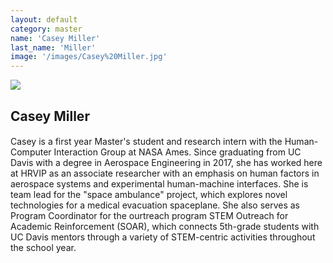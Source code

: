```yaml
---
layout: default
category: master
name: 'Casey Miller'
last_name: 'Miller'
image: '/images/Casey%20Miller.jpg'
---
```


<img src="{{ page.image }}">

<h2 class="team-title">Casey Miller</h2>
<h4 class="team-position"></h4>
<p>Casey is a first year Master's student and research intern with the Human-Computer Interaction Group at NASA Ames. Since graduating from UC Davis with a degree in Aerospace Engineering in 2017, she has worked here at HRVIP as an associate researcher with an emphasis on human factors in aerospace systems and experimental human-machine interfaces. She is team lead for the "space ambulance" project, which explores novel technologies for a medical evacuation spaceplane. She also serves as Program Coordinator for the ourtreach program STEM Outreach for Academic Reinforcement (SOAR), which connects 5th-grade students with UC Davis mentors through a variety of STEM-centric activities throughout the school year.  </p>
<ul class="team-member-other-info"></ul>
